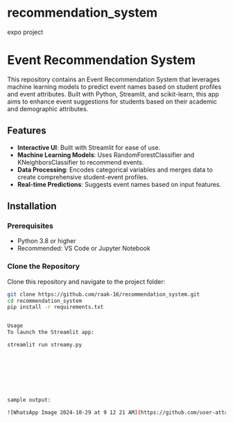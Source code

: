 # recommendation_system
expo project 





# Event Recommendation System

This repository contains an Event Recommendation System that leverages machine learning models to predict event names based on student profiles and event attributes. Built with Python, Streamlit, and scikit-learn, this app aims to enhance event suggestions for students based on their academic and demographic attributes.

## Features
- **Interactive UI**: Built with Streamlit for ease of use.
- **Machine Learning Models**: Uses RandomForestClassifier and KNeighborsClassifier to recommend events.
- **Data Processing**: Encodes categorical variables and merges data to create comprehensive student-event profiles.
- **Real-time Predictions**: Suggests event names based on input features.

## Installation

### Prerequisites
- Python 3.8 or higher
- Recommended: VS Code or Jupyter Notebook

### Clone the Repository
Clone this repository and navigate to the project folder:
```bash
git clone https://github.com/raak-16/recommendation_system.git
cd recommendation_system
pip install -r requirements.txt


Usage
To launch the Streamlit app:

streamlit run streamy.py








sample output:

![WhatsApp Image 2024-10-29 at 9 12 21 AM](https://github.com/user-attachments/assets/a9ac0c03-d72a-4b1b-8b08-9d1f44a62d48)
